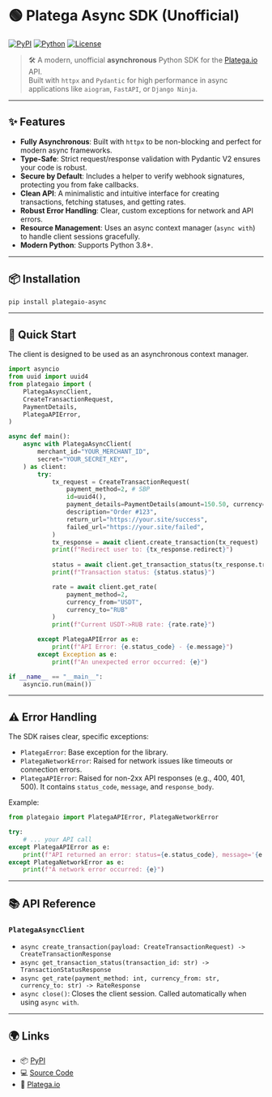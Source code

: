 # 🟢 Platega Async SDK (Unofficial)

[![PyPI](https://img.shields.io/pypi/v/plategaio-async.svg)](https://pypi.org/project/plategaio-async/)
[![Python](https://img.shields.io/pypi/pyversions/plategaio-async.svg)](https://pypi.org/project/plategaio-async/)
[![License](https://img.shields.io/pypi/l/plategaio-async.svg)](https://github.com/ploki1337/plategaio/blob/main/LICENSE)

> 🛠️ A modern, unofficial **asynchronous** Python SDK for the [Platega.io](https://platega.io) API.  
> Built with `httpx` and `Pydantic` for high performance in async applications like `aiogram`, `FastAPI`, or `Django Ninja`.

---

## ✨ Features

-   **Fully Asynchronous**: Built with `httpx` to be non-blocking and perfect for modern async frameworks.
-   **Type-Safe**: Strict request/response validation with Pydantic V2 ensures your code is robust.
-   **Secure by Default**: Includes a helper to verify webhook signatures, protecting you from fake callbacks.
-   **Clean API**: A minimalistic and intuitive interface for creating transactions, fetching statuses, and getting rates.
-   **Robust Error Handling**: Clear, custom exceptions for network and API errors.
-   **Resource Management**: Uses an async context manager (`async with`) to handle client sessions gracefully.
-   **Modern Python**: Supports Python 3.8+.

---

## 📦 Installation

```bash
pip install plategaio-async
```

---

## 🚀 Quick Start

The client is designed to be used as an asynchronous context manager.

```python
import asyncio
from uuid import uuid4
from plategaio import (
    PlategaAsyncClient,
    CreateTransactionRequest,
    PaymentDetails,
    PlategaAPIError,
)

async def main():
    async with PlategaAsyncClient(
        merchant_id="YOUR_MERCHANT_ID",
        secret="YOUR_SECRET_KEY",
    ) as client:
        try:
            tx_request = CreateTransactionRequest(
                payment_method=2, # SBP
                id=uuid4(),
                payment_details=PaymentDetails(amount=150.50, currency="RUB"),
                description="Order #123",
                return_url="https://your.site/success",
                failed_url="https://your.site/failed",
            )
            tx_response = await client.create_transaction(tx_request)
            print(f"Redirect user to: {tx_response.redirect}")
            
            status = await client.get_transaction_status(tx_response.transaction_id)
            print(f"Transaction status: {status.status}")

            rate = await client.get_rate(
                payment_method=2, 
                currency_from="USDT", 
                currency_to="RUB"
            )
            print(f"Current USDT->RUB rate: {rate.rate}")

        except PlategaAPIError as e:
            print(f"API Error: {e.status_code} - {e.message}")
        except Exception as e:
            print(f"An unexpected error occurred: {e}")

if __name__ == "__main__":
    asyncio.run(main())
```

---

## ⚠️ Error Handling

The SDK raises clear, specific exceptions:

-   `PlategaError`: Base exception for the library.
-   `PlategaNetworkError`: Raised for network issues like timeouts or connection errors.
-   `PlategaAPIError`: Raised for non-2xx API responses (e.g., 400, 401, 500). It contains `status_code`, `message`, and `response_body`.

Example:

```python
from plategaio import PlategaAPIError, PlategaNetworkError

try:
    # ... your API call
except PlategaAPIError as e:
    print(f"API returned an error: status={e.status_code}, message='{e.message}'")
except PlategaNetworkError as e:
    print(f"A network error occurred: {e}")
```

---

## 📚 API Reference

### `PlategaAsyncClient`

-   `async create_transaction(payload: CreateTransactionRequest) -> CreateTransactionResponse`
-   `async get_transaction_status(transaction_id: str) -> TransactionStatusResponse`
-   `async get_rate(payment_method: int, currency_from: str, currency_to: str) -> RateResponse`
-   `async close()`: Closes the client session. Called automatically when using `async with`.

---

## 🌍 Links

-   📦 [PyPI](https://pypi.org/project/plategaio-async/)
-   💻 [Source Code](https://github.com/ploki1337/plategaio)
-   🔗 [Platega.io](https://platega.io)
